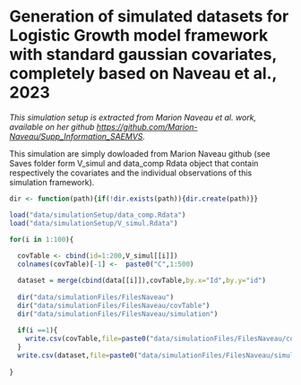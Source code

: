 # Generation of simulated datasets for Logistic Growth model framework with standard gaussian  covariates, completely based on Naveau et al., 2023

*This simulation setup is extracted from Marion Naveau et al. work, available on her github https://github.com/Marion-Naveau/Supp_Information_SAEMVS.*

This simulation are simply dowloaded from Marion Naveau github (see Saves folder form V_simul and data_comp Rdata object that contain respectively the covariates and the individual observations of this simulation framework).

```r
dir <- function(path){if(!dir.exists(path)){dir.create(path)}}

load("data/simulationSetup/data_comp.Rdata")
load("data/simulationSetup/V_simul.Rdata")

for(i in 1:100){
  
  covTable <- cbind(id=1:200,V_simul[[i]])
  colnames(covTable)[-1] <-  paste0("C",1:500)

  dataset = merge(cbind(data[[i]]),covTable,by.x="Id",by.y="id")
  
  dir("data/simulationFiles/FilesNaveau")
  dir("data/simulationFiles/FilesNaveau/covTable")
  dir("data/simulationFiles/FilesNaveau/simulation")
  
  if(i ==1){
    write.csv(covTable,file=paste0("data/simulationFiles/FilesNaveau/covTable/covTable_",i,".txt"),quote = F,row.names = F)
  }
  write.csv(dataset,file=paste0("data/simulationFiles/FilesNaveau/simulation/simulation_",i,".txt"),quote = F,row.names = F)
  
}
```
